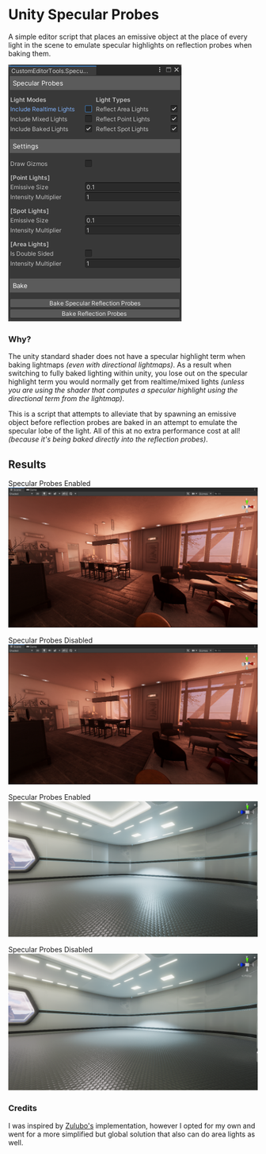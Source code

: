 # Unity Specular Probes
A simple editor script that places an emissive object at the place of every light in the scene to emulate specular highlights on reflection probes when baking them.

![window](GithubContent/window.png)

### Why?
The unity standard shader does not have a specular highlight term when baking lightmaps *(even with directional lightmaps)*. As a result when switching to fully baked lighting within unity, you lose out on the specular highlight term you would normally get from realtime/mixed lights *(unless you are using the shader that computes a specular highlight using the directional term from the lightmap)*. 

This is a script that attempts to alleviate that by spawning an emissive object before reflection probes are baked in an attempt to emulate the specular lobe of the light. All of this at no extra performance cost at all! *(because it's being baked directly into the reflection probes)*.

## Results

Specular Probes Enabled
![result1-on](GithubContent/result1-on.png)

Specular Probes Disabled
![result1-off](GithubContent/result1-off.png)

Specular Probes Enabled
![result2-on](GithubContent/result2-on.png)

Specular Probes Disabled
![result2-off](GithubContent/result2-off.png)

### Credits
I was inspired by [Zulubo's](https://github.com/zulubo/SpecularProbes) implementation, however I opted for my own and went for a more simplified but global solution that also can do area lights as well.
